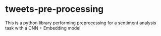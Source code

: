 # tweets-pre-processing
This is a python library performing preprocessing for a sentiment analysis task with a CNN + Embedding model
